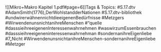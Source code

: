 
![[Mikro+Makro Kapitel 1.pdf#page=6]]Tags & Topics:
   #S.17.dtv
   #AdamSmith(1776),DerWohlstandderNationen
   #S.17.dtv-bibliothek
   #undwirerwähnennichtdieeigenenBedürfnisse
   #Metzgers
   #WirwendenunsnichtanihreMenschen
   #“quelle
   #dasssieihreeigenenInteressenwahrnehmen
   #waswirzumEssenbrauchen
   #dasssieihreeigeneninteressenwahrnehman
   #sondernanihreEigenliebe
   #7„Nicht
   #WirwendenunsnichtanihreMenschen-sondernanihreEigenliebe
   #Metzger
